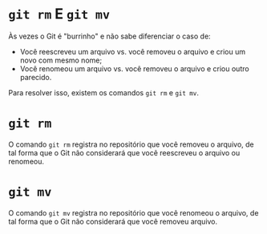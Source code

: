 # `git rm` E `git mv`

Às vezes o Git é "burrinho" e não sabe diferenciar o caso de:
- Você reescreveu um arquivo vs. você removeu o arquivo e criou um novo com
  mesmo nome;
- Você renomeou um arquivo vs. você removeu o arquivo e criou outro parecido.

Para resolver isso, existem os comandos `git rm` e `git mv`.

# `git rm`

O comando `git rm` registra no repositório que você removeu o arquivo, de tal
forma que o Git não considerará que você reescreveu o arquivo ou renomeou.

# `git mv`

O comando `git mv` registra no repositório que você renomeou o arquivo, de tal
forma que o Git não considerará que você removeu arquivo.
